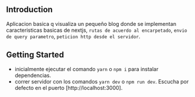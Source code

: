 ## Introduction

Aplicacion basica q visualiza un pequeño blog donde se implementan caracteristicas basicas de nextjs, `rutas de acuerdo al encarpetado`, `envio de query parametro`, `peticion http desde el servidor`.

## Getting Started

- inicialmente ejecutar el comando `yarn` o `npm i` para instalar dependencias.
- correr servidor con los comandos `yarn dev` o `npm run dev`.
  Escucha por defecto en el puerto [http://localhost:3000].
